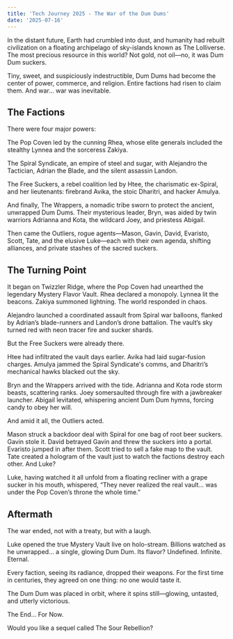 ```yaml
---
title: 'Tech Journey 2025 - The War of the Dum Dums'
date: '2025-07-16'
---
```


In the distant future, Earth had crumbled into dust, and humanity had rebuilt civilization on a floating archipelago of sky-islands known as The Lolliverse. The most precious resource in this world? Not gold, not oil—no, it was Dum Dum suckers.

Tiny, sweet, and suspiciously indestructible, Dum Dums had become the center of power, commerce, and religion. Entire factions had risen to claim them. And war... war was inevitable.

## The Factions

There were four major powers:

The Pop Coven led by the cunning Rhea, whose elite generals included the stealthy Lynnea and the sorceress Zakiya.

The Spiral Syndicate, an empire of steel and sugar, with Alejandro the Tactician, Adrian the Blade, and the silent assassin Landon.

The Free Suckers, a rebel coalition led by Htee, the charismatic ex-Spiral, and her lieutenants: firebrand Avika, the stoic Dharitri, and hacker Amulya.

And finally, The Wrappers, a nomadic tribe sworn to protect the ancient, unwrapped Dum Dums. Their mysterious leader, Bryn, was aided by twin warriors Adrianna and Kota, the wildcard Joey, and priestess Abigail.

Then came the Outliers, rogue agents—Mason, Gavin, David, Evaristo, Scott, Tate, and the elusive Luke—each with their own agenda, shifting alliances, and private stashes of the sacred suckers.

## The Turning Point

It began on Twizzler Ridge, where the Pop Coven had unearthed the legendary Mystery Flavor Vault. Rhea declared a monopoly. Lynnea lit the beacons. Zakiya summoned lightning. The world responded in chaos.

Alejandro launched a coordinated assault from Spiral war balloons, flanked by Adrian’s blade-runners and Landon’s drone battalion. The vault’s sky turned red with neon tracer fire and sucker shards.

But the Free Suckers were already there.

Htee had infiltrated the vault days earlier. Avika had laid sugar-fusion charges. Amulya jammed the Spiral Syndicate's comms, and Dharitri’s mechanical hawks blacked out the sky.

Bryn and the Wrappers arrived with the tide. Adrianna and Kota rode storm beasts, scattering ranks. Joey somersaulted through fire with a jawbreaker launcher. Abigail levitated, whispering ancient Dum Dum hymns, forcing candy to obey her will.

And amid it all, the Outliers acted.

Mason struck a backdoor deal with Spiral for one bag of root beer suckers. Gavin stole it. David betrayed Gavin and threw the suckers into a portal. Evaristo jumped in after them. Scott tried to sell a fake map to the vault. Tate created a hologram of the vault just to watch the factions destroy each other. And Luke?

Luke, having watched it all unfold from a floating recliner with a grape sucker in his mouth, whispered, “They never realized the real vault… was under the Pop Coven’s throne the whole time.”

## Aftermath

The war ended, not with a treaty, but with a laugh.

Luke opened the true Mystery Vault live on holo-stream. Billions watched as he unwrapped… a single, glowing Dum Dum. Its flavor? Undefined. Infinite. Eternal.

Every faction, seeing its radiance, dropped their weapons. For the first time in centuries, they agreed on one thing: no one would taste it.

The Dum Dum was placed in orbit, where it spins still—glowing, untasted, and utterly victorious.

The End... For Now.

Would you like a sequel called The Sour Rebellion?